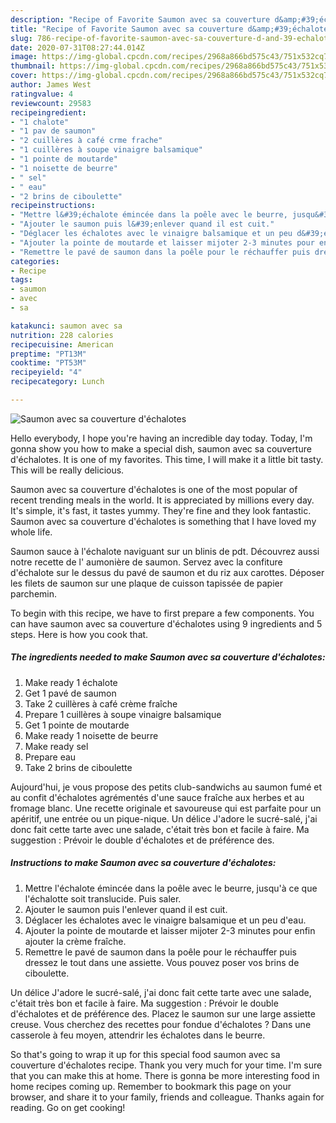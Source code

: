 ```yaml
---
description: "Recipe of Favorite Saumon avec sa couverture d&amp;#39;échalotes"
title: "Recipe of Favorite Saumon avec sa couverture d&amp;#39;échalotes"
slug: 786-recipe-of-favorite-saumon-avec-sa-couverture-d-and-39-echalotes
date: 2020-07-31T08:27:44.014Z
image: https://img-global.cpcdn.com/recipes/2968a866bd575c43/751x532cq70/saumon-avec-sa-couverture-dechalotes-photo-principale-de-la-recette.jpg
thumbnail: https://img-global.cpcdn.com/recipes/2968a866bd575c43/751x532cq70/saumon-avec-sa-couverture-dechalotes-photo-principale-de-la-recette.jpg
cover: https://img-global.cpcdn.com/recipes/2968a866bd575c43/751x532cq70/saumon-avec-sa-couverture-dechalotes-photo-principale-de-la-recette.jpg
author: James West
ratingvalue: 4
reviewcount: 29583
recipeingredient:
- "1 chalote"
- "1 pav de saumon"
- "2 cuillères à café crme frache"
- "1 cuillères à soupe vinaigre balsamique"
- "1 pointe de moutarde"
- "1 noisette de beurre"
- " sel"
- " eau"
- "2 brins de ciboulette"
recipeinstructions:
- "Mettre l&#39;échalote émincée dans la poêle avec le beurre, jusqu&#39;à ce que l&#39;échalotte soit translucide. Puis saler."
- "Ajouter le saumon puis l&#39;enlever quand il est cuit."
- "Déglacer les échalotes avec le vinaigre balsamique et un peu d&#39;eau."
- "Ajouter la pointe de moutarde et laisser mijoter 2-3 minutes pour enfin ajouter la crème fraîche."
- "Remettre le pavé de saumon dans la poêle pour le réchauffer puis dressez le tout dans une assiette. Vous pouvez poser vos brins de ciboulette."
categories:
- Recipe
tags:
- saumon
- avec
- sa

katakunci: saumon avec sa 
nutrition: 228 calories
recipecuisine: American
preptime: "PT13M"
cooktime: "PT53M"
recipeyield: "4"
recipecategory: Lunch

---
```



![Saumon avec sa couverture d&#39;échalotes](https://img-global.cpcdn.com/recipes/2968a866bd575c43/751x532cq70/saumon-avec-sa-couverture-dechalotes-photo-principale-de-la-recette.jpg)

Hello everybody, I hope you're having an incredible day today. Today, I'm gonna show you how to make a special dish, saumon avec sa couverture d&#39;échalotes. It is one of my favorites. This time, I will make it a little bit tasty. This will be really delicious.

Saumon avec sa couverture d&#39;échalotes is one of the most popular of recent trending meals in the world. It is appreciated by millions every day. It's simple, it's fast, it tastes yummy. They're fine and they look fantastic. Saumon avec sa couverture d&#39;échalotes is something that I have loved my whole life.

Saumon sauce à l&#39;échalote naviguant sur un blinis de pdt. Découvrez aussi notre recette de l&#39; aumonière de saumon. Servez avec la confiture d&#39;échalote sur le dessus du pavé de saumon et du riz aux carottes. Déposer les filets de saumon sur une plaque de cuisson tapissée de papier parchemin.


To begin with this recipe, we have to first prepare a few components. You can have saumon avec sa couverture d&#39;échalotes using 9 ingredients and 5 steps. Here is how you cook that.

<!--inarticleads1-->

##### The ingredients needed to make Saumon avec sa couverture d&#39;échalotes:

1. Make ready 1 échalote
1. Get 1 pavé de saumon
1. Take 2 cuillères à café crème fraîche
1. Prepare 1 cuillères à soupe vinaigre balsamique
1. Get 1 pointe de moutarde
1. Make ready 1 noisette de beurre
1. Make ready  sel
1. Prepare  eau
1. Take 2 brins de ciboulette


Aujourd&#39;hui, je vous propose des petits club-sandwichs au saumon fumé et au confit d&#39;échalotes agrémentés d&#39;une sauce fraîche aux herbes et au fromage blanc. Une recette originale et savoureuse qui est parfaite pour un apéritif, une entrée ou un pique-nique. Un délice J&#39;adore le sucré-salé, j&#39;ai donc fait cette tarte avec une salade, c&#39;était très bon et facile à faire. Ma suggestion : Prévoir le double d&#39;échalotes et de préférence des. 

<!--inarticleads2-->

##### Instructions to make Saumon avec sa couverture d&#39;échalotes:

1. Mettre l&#39;échalote émincée dans la poêle avec le beurre, jusqu&#39;à ce que l&#39;échalotte soit translucide. Puis saler.
1. Ajouter le saumon puis l&#39;enlever quand il est cuit.
1. Déglacer les échalotes avec le vinaigre balsamique et un peu d&#39;eau.
1. Ajouter la pointe de moutarde et laisser mijoter 2-3 minutes pour enfin ajouter la crème fraîche.
1. Remettre le pavé de saumon dans la poêle pour le réchauffer puis dressez le tout dans une assiette. Vous pouvez poser vos brins de ciboulette.


Un délice J&#39;adore le sucré-salé, j&#39;ai donc fait cette tarte avec une salade, c&#39;était très bon et facile à faire. Ma suggestion : Prévoir le double d&#39;échalotes et de préférence des. Placez le saumon sur une large assiette creuse. Vous cherchez des recettes pour fondue d&#39;échalotes ? Dans une casserole à feu moyen, attendrir les échalotes dans le beurre. 

So that's going to wrap it up for this special food saumon avec sa couverture d&#39;échalotes recipe. Thank you very much for your time. I'm sure that you can make this at home. There is gonna be more interesting food in home recipes coming up. Remember to bookmark this page on your browser, and share it to your family, friends and colleague. Thanks again for reading. Go on get cooking!
